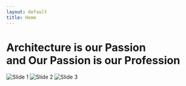 ```yaml
---
layout: default
title: Home
---
```


<div class="hero">
  <h1>Architecture is our Passion<br>and Our Passion is our Profession</h1>
</div>

<div class="carousel">
  <img src="/assets/images/slide1.jpg" alt="Slide 1">
  <img src="/assets/images/slide2.jpg" alt="Slide 2">
  <img src="/assets/images/slide3.jpg" alt="Slide 3">
</div>